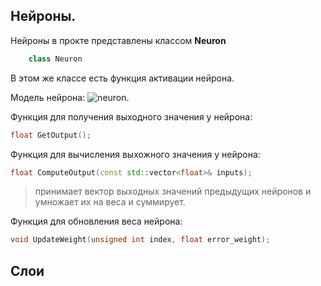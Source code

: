 

## Нейроны.

Нейроны в прокте представлены классом **Neuron**
```cpp
    class Neuron
```

В этом же классе есть функция активации нейрона.

Модель нейрона:
![neuron](../../../images/%D0%9D%D0%B5%D0%B9%D1%80%D0%BE%D0%BD.png).

Функция для получения выходного значения у нейрона:
```cpp
float GetOutput();
```

Функция для вычисления выхожного значения у нейрона:
```cpp
float ComputeOutput(const std::vector<float>& inputs);
```
> принимает вектор выходных значений предыдущих нейронов и умножает их на веса и суммирует.

Функция для обновления веса нейрона:
```cpp
void UpdateWeight(unsigned int index, float error_weight);
```

## Слои